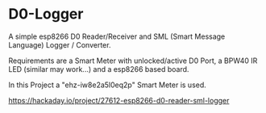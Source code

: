 # D0-Logger

A simple esp8266 D0 Reader/Receiver and SML (Smart Message Language) Logger / Converter.

Requirements are a Smart Meter with unlocked/active D0 Port, a BPW40 IR LED (similar may work...) and a esp8266 based board.

In this Project a "ehz-iw8e2a5l0eq2p" Smart Meter is used.

https://hackaday.io/project/27612-esp8266-d0-reader-sml-logger
